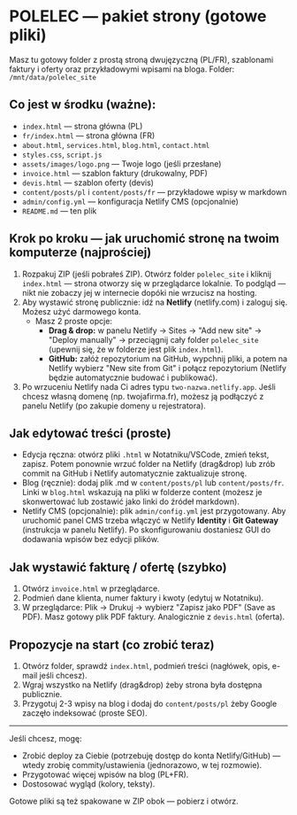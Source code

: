 # POLELEC — pakiet strony (gotowe pliki)

Masz tu gotowy folder z prostą stroną dwujęzyczną (PL/FR), szablonami faktury i oferty oraz przykładowymi wpisami na bloga.
Folder: `/mnt/data/polelec_site`

## Co jest w środku (ważne):
- `index.html` — strona główna (PL)
- `fr/index.html` — strona główna (FR)
- `about.html`, `services.html`, `blog.html`, `contact.html`
- `styles.css`, `script.js`
- `assets/images/logo.png` — Twoje logo (jeśli przesłane)
- `invoice.html` — szablon faktury (drukowalny, PDF)
- `devis.html` — szablon oferty (devis)
- `content/posts/pl` i `content/posts/fr` — przykładowe wpisy w markdown
- `admin/config.yml` — konfiguracja Netlify CMS (opcjonalnie)
- `README.md` — ten plik

## Krok po kroku — jak uruchomić stronę na twoim komputerze (najprościej)
1. Rozpakuj ZIP (jeśli pobrałeś ZIP). Otwórz folder `polelec_site` i kliknij `index.html` — strona otworzy się w przeglądarce lokalnie. To podgląd — nikt nie zobaczy jej w internecie dopóki nie wrzucisz na hosting.
2. Aby wystawić stronę publicznie: idź na **Netlify** (netlify.com) i zaloguj się. Możesz użyć darmowego konta.
   - Masz 2 proste opcje:
     - **Drag & drop:** w panelu Netlify -> Sites -> "Add new site" -> "Deploy manually" -> przeciągnij cały folder `polelec_site` (upewnij się, że w folderze jest plik `index.html`).
     - **GitHub:** załóż repozytorium na GitHub, wypchnij pliki, a potem na Netlify wybierz "New site from Git" i połącz repozytorium (Netlify będzie automatycznie budować i publikować).
3. Po wrzuceniu Netlify nada Ci adres typu `two-nazwa.netlify.app`. Jeśli chcesz własną domenę (np. twojafirma.fr), możesz ją podłączyć z panelu Netlify (po zakupie domeny u rejestratora).

## Jak edytować treści (proste)
- Edycja ręczna: otwórz pliki `.html` w Notatniku/VSCode, zmień tekst, zapisz. Potem ponownie wrzuć folder na Netlify (drag&drop) lub zrób commit na GitHub i Netlify automatycznie zaktualizuje stronę.
- Blog (ręcznie): dodaj plik .md w `content/posts/pl` lub `content/posts/fr`. Linki w `blog.html` wskazują na pliki w folderze content (możesz je skonwertować lub zostawić jako linki do źródeł markdown).
- Netlify CMS (opcjonalnie): plik `admin/config.yml` jest przygotowany. Aby uruchomić panel CMS trzeba włączyć w Netlify **Identity** i **Git Gateway** (instrukcja w panelu Netlify). Po skonfigurowaniu dostaniesz GUI do dodawania wpisów bez edycji plików.

## Jak wystawić fakturę / ofertę (szybko)
1. Otwórz `invoice.html` w przeglądarce.
2. Podmień dane klienta, numer faktury i kwoty (edytuj w Notatniku).
3. W przeglądarce: Plik -> Drukuj -> wybierz "Zapisz jako PDF" (Save as PDF). Masz gotowy plik PDF faktury.
Analogicznie z `devis.html` (oferta).

## Propozycje na start (co zrobić teraz)
1. Otwórz folder, sprawdź `index.html`, podmień treści (nagłówek, opis, e-mail jeśli chcesz).
2. Wgraj wszystko na Netlify (drag&drop) żeby strona była dostępna publicznie.
3. Przygotuj 2-3 wpisy na blog i dodaj do `content/posts/pl` żeby Google zaczęło indeksować (proste SEO).

---
Jeśli chcesz, mogę:
- Zrobić deploy za Ciebie (potrzebuję dostęp do konta Netlify/GitHub) — wtedy zrobię commity/ustawienia (jednorazowo, w tej rozmowie).
- Przygotować więcej wpisów na blog (PL+FR).
- Dostosować wygląd (kolory, teksty).

Gotowe pliki są też spakowane w ZIP obok — pobierz i otwórz.
